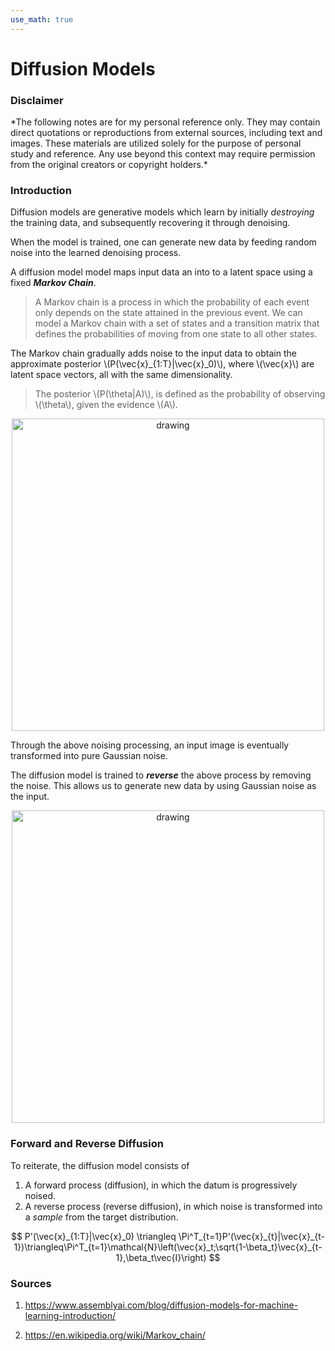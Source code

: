 ```yaml
---
use_math: true
---
```


<h1> Diffusion Models </h1>

<h3> Disclaimer </h3>
*The following notes are for my personal reference only. They may contain direct quotations or reproductions from external sources, including text and images. These materials are utilized solely for the purpose of personal study and reference. Any use beyond this context may require permission from the original creators or copyright holders.*

<h3> Introduction </h3>

Diffusion models are generative models which learn by initially *destroying* the training data, and subsequently recovering it through denoising.

When the model is trained, one can generate new data by feeding random noise into the learned denoising process.

A diffusion model model maps input data an into to a latent space using a fixed ***Markov Chain***.

> A Markov chain is a process in which the probability of each event only depends on the state attained in the previous event. We can model a Markov chain with a set of states and a transition matrix that defines the probabilities of moving from one state to all other states.

The Markov chain gradually adds noise to the input data to obtain the approximate posterior \\(P(\vec{x}_{1:T}\|\vec{x}_0)\\), where \\(\vec{x}\\) are latent space vectors, all with the same dimensionality.

> The posterior \\(P(\theta\|A)\\), is defined as the probability of observing \\(\theta\\), given the evidence \\(A\\).

<p align="center">
<img src="https://paulxu.me/notes/machine_learning/subpages/diffusion_model/diffusion_forward.jpeg" alt="drawing" width="500"/>
</p>

Through the above noising processing, an input image is eventually transformed into pure Gaussian noise. 

The diffusion model is trained to ***reverse*** the above process by removing the noise. This allows us to generate new data by using Gaussian noise as the input.

<p align="center">
<img src="https://paulxu.me/notes/machine_learning/subpages/diffusion_model/diffusion_backward.jpeg" alt="drawing" width="500"/>
</p>

<h3> Forward and Reverse Diffusion </h3>

To reiterate, the diffusion model consists of

1. A forward process (diffusion), in which the datum is progressively noised.
2. A reverse process (reverse diffusion), in which noise is transformed into a *sample* from the target distribution.


$$
P'(\vec{x}_{1:T}|\vec{x}_0) \triangleq \Pi^T_{t=1}P'(\vec{x}_{t}|\vec{x}_{t-1})\triangleq\Pi^T_{t=1}\mathcal{N}\left(\vec{x}_t;\sqrt{1-\beta_t}\vec{x}_{t-1},\beta_t\vec{I}\right)
$$

<h3> Sources </h3>

1. <https://www.assemblyai.com/blog/diffusion-models-for-machine-learning-introduction/>

2. <https://en.wikipedia.org/wiki/Markov_chain/>